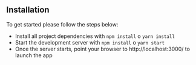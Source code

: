 ## Installation

To get started please follow the steps below:

- Install all project dependencies with `npm install` o `yarn install`
- Start the development server with `npm install` o `yarn start`
- Once the server starts, point your browser to http://localhost:3000/ to launch the app
